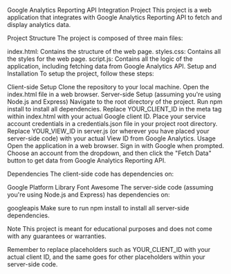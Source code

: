 Google Analytics Reporting API Integration Project
This project is a web application that integrates with Google Analytics Reporting API to fetch and display analytics data.

Project Structure
The project is composed of three main files:

index.html: Contains the structure of the web page.
styles.css: Contains all the styles for the web page.
script.js: Contains all the logic of the application, including fetching data from Google Analytics API.
Setup and Installation
To setup the project, follow these steps:

Client-side Setup
Clone the repository to your local machine.
Open the index.html file in a web browser.
Server-side Setup (assuming you're using Node.js and Express)
Navigate to the root directory of the project.
Run npm install to install all dependencies.
Replace YOUR_CLIENT_ID in the meta tag within index.html with your actual Google client ID.
Place your service account credentials in a credentials.json file in your project root directory.
Replace YOUR_VIEW_ID in server.js (or wherever you have placed your server-side code) with your actual View ID from Google Analytics.
Usage
Open the application in a web browser. Sign in with Google when prompted. Choose an account from the dropdown, and then click the "Fetch Data" button to get data from Google Analytics Reporting API.

Dependencies
The client-side code has dependencies on:

Google Platform Library
Font Awesome
The server-side code (assuming you're using Node.js and Express) has dependencies on:

googleapis
Make sure to run npm install to install all server-side dependencies.

Note
This project is meant for educational purposes and does not come with any guarantees or warranties.

Remember to replace placeholders such as YOUR_CLIENT_ID with your actual client ID, and the same goes for other placeholders within your server-side code.